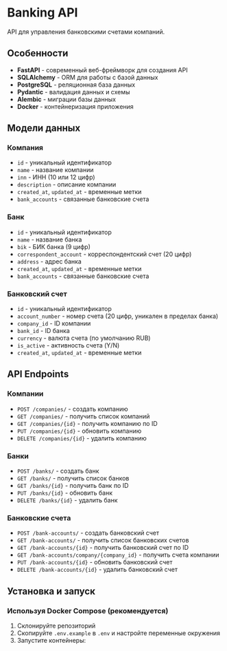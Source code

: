 # Banking API

API для управления банковскими счетами компаний.

## Особенности

- **FastAPI** - современный веб-фреймворк для создания API
- **SQLAlchemy** - ORM для работы с базой данных
- **PostgreSQL** - реляционная база данных
- **Pydantic** - валидация данных и схемы
- **Alembic** - миграции базы данных
- **Docker** - контейнеризация приложения

## Модели данных

### Компания
- `id` - уникальный идентификатор
- `name` - название компании
- `inn` - ИНН (10 или 12 цифр)
- `description` - описание компании
- `created_at`, `updated_at` - временные метки
- `bank_accounts` - связанные банковские счета

### Банк
- `id` - уникальный идентификатор
- `name` - название банка
- `bik` - БИК банка (9 цифр)
- `correspondent_account` - корреспондентский счет (20 цифр)
- `address` - адрес банка
- `created_at`, `updated_at` - временные метки
- `bank_accounts` - связанные банковские счета

### Банковский счет
- `id` - уникальный идентификатор
- `account_number` - номер счета (20 цифр, уникален в пределах банка)
- `company_id` - ID компании
- `bank_id` - ID банка
- `currency` - валюта счета (по умолчанию RUB)
- `is_active` - активность счета (Y/N)
- `created_at`, `updated_at` - временные метки

## API Endpoints

### Компании
- `POST /companies/` - создать компанию
- `GET /companies/` - получить список компаний
- `GET /companies/{id}` - получить компанию по ID
- `PUT /companies/{id}` - обновить компанию
- `DELETE /companies/{id}` - удалить компанию

### Банки
- `POST /banks/` - создать банк
- `GET /banks/` - получить список банков
- `GET /banks/{id}` - получить банк по ID
- `PUT /banks/{id}` - обновить банк
- `DELETE /banks/{id}` - удалить банк

### Банковские счета
- `POST /bank-accounts/` - создать банковский счет
- `GET /bank-accounts/` - получить список банковских счетов
- `GET /bank-accounts/{id}` - получить банковский счет по ID
- `GET /bank-accounts/company/{company_id}` - получить счета компании
- `PUT /bank-accounts/{id}` - обновить банковский счет
- `DELETE /bank-accounts/{id}` - удалить банковский счет

## Установка и запуск

### Используя Docker Compose (рекомендуется)

1. Склонируйте репозиторий
2. Скопируйте `.env.example` в `.env` и настройте переменные окружения
3. Запустите контейнеры:
